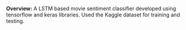 <b>Overview:</b>
A LSTM based movie sentiment classifier developed using tensorflow and keras libraries. Used the Kaggle dataset for training and testing.
